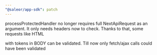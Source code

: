 ```yaml
---
"@saleor/app-sdk": patch
---
```


processProtectedHandler no longer requires full NextApiRequest as an argument. It only needs headers now to check. Thanks to that, some requests like HTML <form> with tokens in BODY can be validated. Till now only fetch/ajax calls could have been validated
